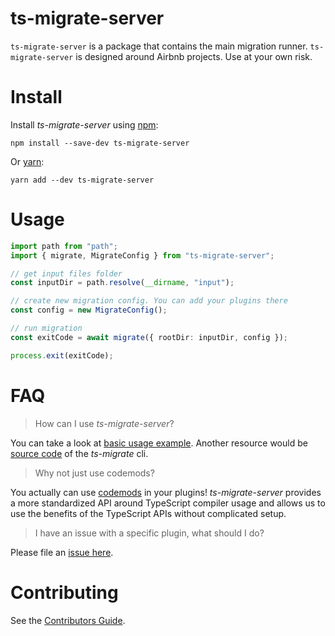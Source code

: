 # ts-migrate-server

`ts-migrate-server` is a package that contains the main migration runner.
`ts-migrate-server` is designed around Airbnb projects. Use at your own risk.

# Install

Install _ts-migrate-server_ using [npm](https://www.npmjs.com):

`npm install --save-dev ts-migrate-server`

Or [yarn](https://yarnpkg.com):

`yarn add --dev ts-migrate-server`

# Usage

```typescript
import path from "path";
import { migrate, MigrateConfig } from "ts-migrate-server";

// get input files folder
const inputDir = path.resolve(__dirname, "input");

// create new migration config. You can add your plugins there
const config = new MigrateConfig();

// run migration
const exitCode = await migrate({ rootDir: inputDir, config });

process.exit(exitCode);
```

# FAQ

> How can I use _ts-migrate-server_?

You can take a look at [basic usage example](https://github.com/brightlocal/ts-migrate/blob/master/packages/ts-migrate-example/src/index.ts#L2).
Another resource would be [source code](https://github.com/brightlocal/ts-migrate/blob/master/packages/ts-migrate/cli.ts) of the _ts-migrate_ cli.

> Why not just use codemods?

You actually can use [codemods](https://github.com/brightlocal/ts-migrate/blob/master/packages/ts-migrate-plugins/src/plugins/declare-missing-class-properties.ts) in your plugins!
_ts-migrate-server_ provides a more standardized API around TypeScript compiler usage and allows us to use the benefits of the TypeScript APIs without complicated setup.

> I have an issue with a specific plugin, what should I do?

Please file an [issue here](https://github.com/brightlocal/ts-migrate/issues/new).

# Contributing

See the [Contributors Guide](https://github.com/brightlocal/ts-migrate/blob/master/CONTRIBUTING.md).
